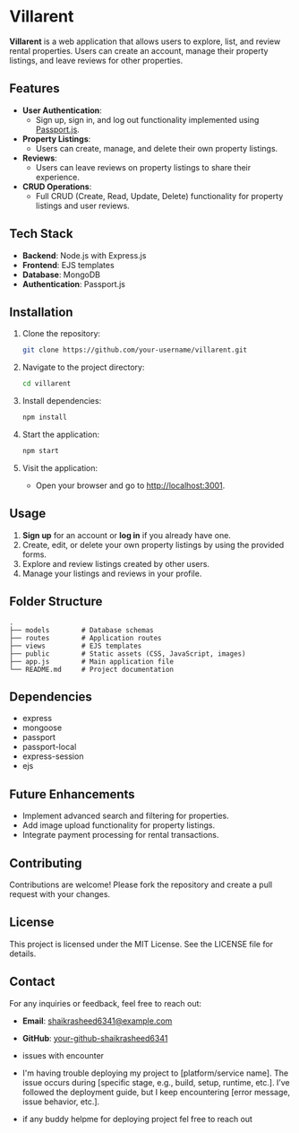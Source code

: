 # Villarent

**Villarent** is a web application that allows users to explore, list, and review rental properties. Users can create an account, manage their property listings, and leave reviews for other properties.

## Features

- **User Authentication**: 
  - Sign up, sign in, and log out functionality implemented using [Passport.js](http://www.passportjs.org/).
- **Property Listings**: 
  - Users can create, manage, and delete their own property listings.
- **Reviews**: 
  - Users can leave reviews on property listings to share their experience.
- **CRUD Operations**: 
  - Full CRUD (Create, Read, Update, Delete) functionality for property listings and user reviews.

## Tech Stack

- **Backend**: Node.js with Express.js
- **Frontend**: EJS templates
- **Database**: MongoDB
- **Authentication**: Passport.js

## Installation

1. Clone the repository:
   ```bash
   git clone https://github.com/your-username/villarent.git
   ```

2. Navigate to the project directory:
   ```bash
   cd villarent
   ```

3. Install dependencies:
   ```bash
   npm install
   ```



5. Start the application:
   ```bash
   npm start
   ```

6. Visit the application:
   - Open your browser and go to [http://localhost:3001](http://localhost:3001).

## Usage

1. **Sign up** for an account or **log in** if you already have one.
2. Create, edit, or delete your own property listings by using the provided forms.
3. Explore and review listings created by other users.
4. Manage your listings and reviews in your profile.

## Folder Structure

```
.
├── models        # Database schemas
├── routes        # Application routes
├── views         # EJS templates
├── public        # Static assets (CSS, JavaScript, images)
├── app.js        # Main application file
└── README.md     # Project documentation
```

## Dependencies

- express
- mongoose
- passport
- passport-local
- express-session
- ejs

## Future Enhancements

- Implement advanced search and filtering for properties.
- Add image upload functionality for property listings.
- Integrate payment processing for rental transactions.

## Contributing

Contributions are welcome! Please fork the repository and create a pull request with your changes.

## License

This project is licensed under the MIT License. See the LICENSE file for details.

## Contact

For any inquiries or feedback, feel free to reach out:
- **Email**: shaikrasheed6341@example.com
- **GitHub**: [your-github-shaikrasheed6341](https://github.com/your-github-shaikrasheed6341)

- issues with encounter 
- I'm having trouble deploying my project to [platform/service name]. The issue occurs during [specific stage, e.g., build, setup, runtime, etc.]. I’ve followed the deployment guide, but I keep encountering [error message, issue behavior, etc.].
- if any buddy helpme  for deploying project fel free to reach out
